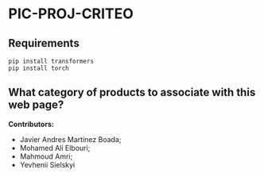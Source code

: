 # PIC-PROJ-CRITEO

## Requirements
    pip install transformers
    pip install torch

## What category of products to associate with this web page?

**Contributors:**
- Javier Andres Martinez Boada;
- Mohamed Ali Elbouri;
- Mahmoud Amri;
- Yevhenii Sielskyi
